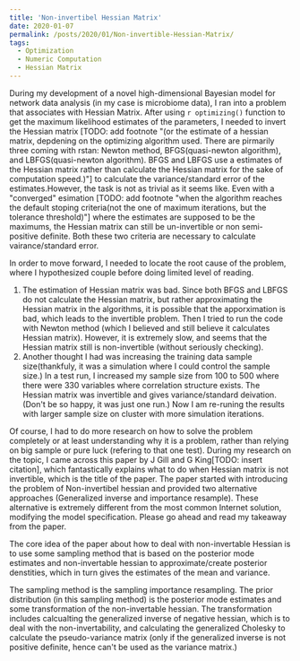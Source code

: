 ```yaml
---
title: 'Non-invertibel Hessian Matrix'
date: 2020-01-07
permalink: /posts/2020/01/Non-invertible-Hessian-Matrix/
tags:
  - Optimization
  - Numeric Computation
  - Hessian Matrix
---
```


During my development of a novel high-dimensional Bayesian model for network data analysis (in my case is microbiome data), I ran into a problem that associates with Hessian Matrix. After using `r optimizing()` function to get the maximum likelihood estimates of the parameters, I needed to invert the Hessian matrix [TODO: add footnote "(or the estimate of a hessian matrix, depdening on the optimizing algorithm used. There are pirmarily three coming with rstan: Newton method, BFGS(quasi-newton algorithm), and LBFGS(quasi-newton algorithm). BFGS and LBFGS use a estimates of the Hessian matrix rather than calculate the Hessian matrix for the sake of computation speed.)"] to calculate the variance/standard error of the estimates.However, the task is not as trivial as it seems like. Even with a "converged" esimation [TODO: add footnote "when the algorithm reaches the default stoping criteria(not the one of maximum iterations, but the tolerance threshold)"] where the estimates are supposed to be the maximums, the Hessian matrix can still be un-invertible or non semi-positive definite. Both these two criteria are necessary to calculate vairance/standard error.

In order to move forward, I needed to locate the root cause of the problem, where I hypothesized couple before doing limited level of reading.
1) The estimation of Hessian matrix was bad. Since both BFGS and LBFGS do not calculate the Hessian matrix, but rather approximating the Hessian matrix in the algorithms, it is possible that the apporximation is bad, which leads to the invertible problem. Then I tried to run the code with Newton method (which I believed and still believe it calculates Hessian matrix). However, it is extremely slow, and seems that the Hessian matrix still is non-invertible (without seriously checking).
2) Another thought I had was increasing the training data sample size(thankfuly, it was a simulation where I could control the sample size.) In a test run, I increased my sample size from 100 to 500 where there were 330 variables where correlation structure exists. The Hessian matrix was invertible and gives variance/standard deivation. (Don't be so happy, it was just one run.) Now I am re-runing the results with larger sample size on cluster with more simulation iterations.

Of course, I had to do more research on how to solve the problem completely or at least understanding why it is a problem, rather than relying on big sample or pure luck (refering to that one test). During my research on the topic, I came across this paper by J Gill and G King[TODO: insert citation], which fantastically explains what to do when Hessian matrix is not invertible, which is the title of the paper. The paper started with introducing the problem of Non-invertibel hessian and provided two alternative approaches (Generalized inverse and importance resample). These alternative is extremely different from the most common Internet solution, modifying the model specification. Please go ahead and read my takeaway from the paper.

The core idea of the paper about how to deal with non-invertable Hessian is to use some sampling method that is based on the posterior mode estimates and non-invertable hessian to approximate/create posterior denstities, which in turn gives the estimates of the mean and variance.

The sampling method is the sampling importance resampling. The prior distribution (in this sampling method) is the posterior mode estimates and some transformation of the non-invertable hessian. The transformation includes calcualting the generalized inverse of negative hessian, which is to deal with the non-invertability, and calculating the generalized Cholesky to calculate the pseudo-variance matrix (only if the generalized inverse is not positive definite, hence can't be used as the variance matrix.)
